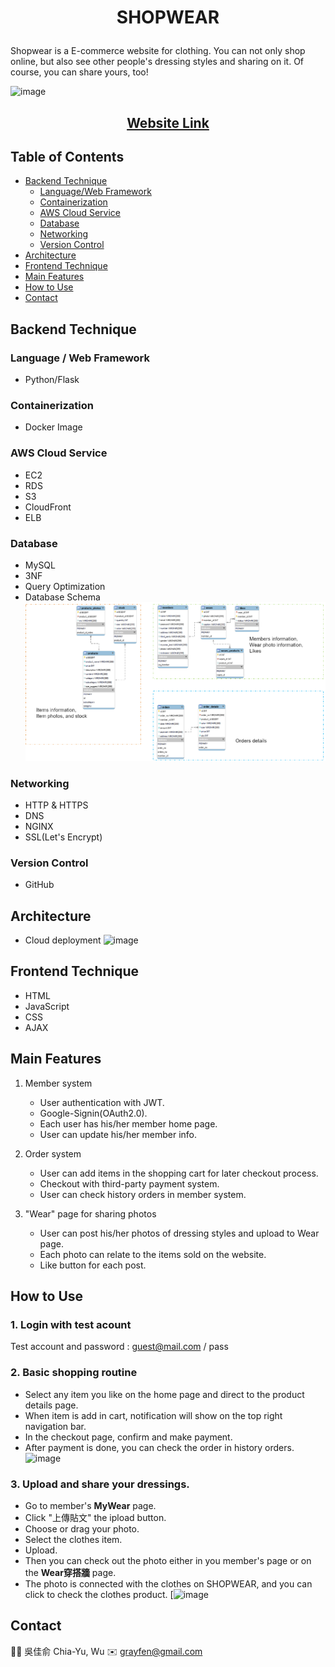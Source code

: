 <h1><p align="center">SHOPWEAR</p></h1>  

Shopwear is a E-commerce website for clothing. You can not only shop online, but also see other people's dressing styles and sharing on it. 
Of course, you can share yours, too!

![image](https://user-images.githubusercontent.com/63653055/175864030-ca73c811-2e20-4e44-a549-1d234f96959c.png)

<!-- <table>
  <tr>
    <td valign="top"><img src="https://user-images.githubusercontent.com/63653055/173225243-032798f6-7a7c-427f-9bb7-24d7d44a7310.png"/></td>
    <td valign="top"><img src="https://user-images.githubusercontent.com/63653055/173225221-fc3f9294-07cc-468b-b451-cf9396f7bbce.png"/></td>
    <td valign="top"><img src="https://user-images.githubusercontent.com/63653055/173225399-8f8cab30-5cbd-42af-8126-4b9d8106ab48.png"/></td>
  </tr>
</table> -->

<h2><p align="center"><a href="https://www.dimalife.com">Website Link</a></p></h1>

## Table of Contents
  
  * [Backend Technique](#backend-technique)
    * [Language/Web Framework](https://github.com/DimitryW/shopwear/edit/main/README.md#language--web-framework)
    * [Containerization](#containerization)
    * [AWS Cloud Service](#aws-cloud-service)
    * [Database](#database)
    * [Networking](#networking)
    * [Version Control](#version-control)
  * [Architecture](#architecture)
  * [Frontend Technique](#frontend-technique)
  * [Main Features](#main-features)
  * [How to Use](how-to-use)
  * [Contact](#contact)

## Backend Technique
### Language / Web Framework
  * Python/Flask
  
### Containerization
  * Docker Image
    
### AWS Cloud Service
  * EC2
  * RDS
  * S3
  * CloudFront
  * ELB
  
### Database
  * MySQL
  * 3NF
  * Query Optimization
  * Database Schema
  ![image](https://github.com/DimitryW/shopwear/blob/bccb44336cc95ed62bcaccea1a7fa54adb31c7c4/readme-demo/%E5%9C%96%E7%89%872.png)
  

### Networking
  * HTTP & HTTPS
  * DNS
  * NGINX
  * SSL(Let's Encrypt)

### Version Control
  * GitHub

## Architecture
  * Cloud deployment
![image](https://user-images.githubusercontent.com/63653055/173238632-6aa74484-aae0-4a5f-b33b-1bb1b02830cc.png)

## Frontend Technique
  * HTML
  * JavaScript
  * CSS
  * AJAX
  

## Main Features
1. Member system
   * User authentication with JWT.
   * Google-Signin(OAuth2.0).
   * Each user has his/her member home page.
   * User can update his/her member info.
  
2. Order system
   * User can add items in the shopping cart for later checkout process.
   * Checkout with third-party payment system.
   * User can check history orders in member system.

3. "Wear" page for sharing photos
    * User can post his/her photos of dressing styles and upload to Wear page.
    * Each photo can relate to the items sold on the website.
    * Like button for each post.
    
    
## How to Use 

### 1. Login with test acount

Test account and password : guest@mail.com / pass

### 2. Basic shopping routine
* Select any item you like on the home page and direct to the product details page.
* When item is add in cart, notification will show on the top right navigation bar.
* In the checkout page, confirm and make payment.
* After payment is done, you can check the order in history orders.
![image](https://github.com/DimitryW/shopwear/blob/480a782e110bd6c89e0a4867357fdcc35b8fee68/readme-demo/buy%20(1).gif)

### 3.  Upload and share your dressings.
* Go to member's **MyWear** page.
* Click "上傳貼文" the ipload button.
* Choose or drag your photo.
* Select the clothes item.
* Upload.
* Then you can check out the photo either in you member's page or on the **Wear穿搭牆** page.
* The photo is connected with the clothes on SHOPWEAR, and you can click to check the clothes product.
[![image](https://github.com/DimitryW/shopwear/blob/480a782e110bd6c89e0a4867357fdcc35b8fee68/readme-demo/mywear%20(1)%20(1).gif)


## Contact
  :technologist: 吳佳俞 Chia-Yu, Wu
  :envelope: grayfen@gmail.com






